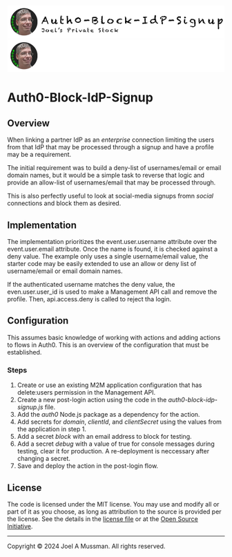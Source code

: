 ![Banner Light](./.assets/banner-auth0-block-idp-signup-light.png#gh-light-mode-only)
![banner Dark](./.assets/banner-auth0-block-idp-signup-dark.png#gh-dark-mode-only)

# Auth0-Block-IdP-Signup

## Overview

When linking a partner IdP as an *enterprise* connection limiting the users from that IdP that may be processed through a signup
and have a profile may be a requirement.

The initial requirement was to build a deny-list of usernames/email or email domain names, but it would be a simple
task to reverse that logic and provide an allow-list of usernames/email that may be processed through.

This is also perfectly useful to look at social-media signups fromn *social* connections and block them as desired.

## Implementation

The implementation prioritizes the event.user.username attribute over the event.user.email attribute.
Once the name is found, it is checked against a deny value.
The example only uses a single username/email value, the starter code may be easily extended
to use an allow or deny list of username/email or email domain names.

If the authenticated username matches the deny value, the even.user.user_id is used to make a Management API
call and remove the profile.
Then, api.access.deny is called to reject tha login.


## Configuration

This assumes basic knowledge of working with actions and adding actions to flows in Auth0.
This is an overview of the configuration that must be established.

### Steps

1. Create or use an existing M2M application configuration that has delete:users permission in the Management API.
2. Create a new post-login action using the code in the *auth0-block-idp-signup.js* file.
3. Add the *auth0* Node.js package as a dependency for the action.
4. Add secrets for *domain*, *clientId*, and *clientSecret* using the values from the application in step 1.
5. Add a secret *block* with an email address to block for testing.
6. Add a secret *debug* with a value of true for console messages during testing, clear it for production. A re-deployment is neccessary after changing a secret.
7. Save and deploy the action in the post-login flow.

## License

The code is licensed under the MIT license. You may use and modify all or part of it as you choose, as long as attribution to the source is provided per the license. See the details in the [license file](./LICENSE.md) or at the [Open Source Initiative](https://opensource.org/licenses/MIT).


<hr>
Copyright © 2024 Joel A Mussman. All rights reserved.